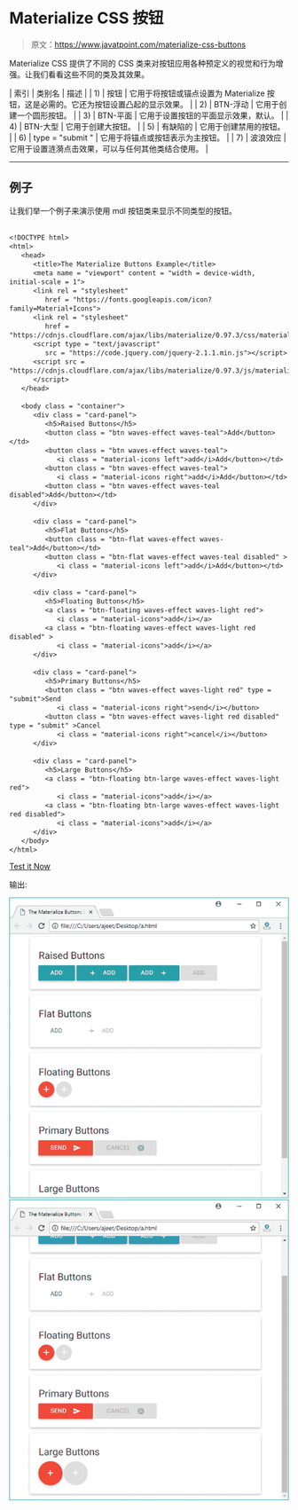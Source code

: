 # Materialize CSS 按钮

> 原文：<https://www.javatpoint.com/materialize-css-buttons>

Materialize CSS 提供了不同的 CSS 类来对按钮应用各种预定义的视觉和行为增强。让我们看看这些不同的类及其效果。

| 索引 | 类别名 | 描述 |
| 1) | 按钮 | 它用于将按钮或锚点设置为 Materialize 按钮，这是必需的。它还为按钮设置凸起的显示效果。 |
| 2) | BTN-浮动 | 它用于创建一个圆形按钮。 |
| 3) | BTN-平面 | 它用于设置按钮的平面显示效果，默认。 |
| 4) | BTN-大型 | 它用于创建大按钮。 |
| 5) | 有缺陷的 | 它用于创建禁用的按钮。 |
| 6) | type = "submit " | 它用于将锚点或按钮表示为主按钮。 |
| 7) | 波浪效应 | 它用于设置涟漪点击效果，可以与任何其他类结合使用。 |

* * *

## 例子

让我们举一个例子来演示使用 mdl 按钮类来显示不同类型的按钮。

```

<!DOCTYPE html>
<html>
   <head>
      <title>The Materialize Buttons Example</title>
      <meta name = "viewport" content = "width = device-width, initial-scale = 1">      
      <link rel = "stylesheet"
         href = "https://fonts.googleapis.com/icon?family=Material+Icons">
      <link rel = "stylesheet"
         href = "https://cdnjs.cloudflare.com/ajax/libs/materialize/0.97.3/css/materialize.min.css">
      <script type = "text/javascript"
         src = "https://code.jquery.com/jquery-2.1.1.min.js"></script>           
      <script src = "https://cdnjs.cloudflare.com/ajax/libs/materialize/0.97.3/js/materialize.min.js">
      </script> 
   </head>

   <body class = "container"> 
      <div class = "card-panel">
         <h5>Raised Buttons</h5>
         <button class = "btn waves-effect waves-teal">Add</button></td>
         <button class = "btn waves-effect waves-teal">
            <i class = "material-icons left">add</i>Add</button></td>
         <button class = "btn waves-effect waves-teal">
            <i class = "material-icons right">add</i>Add</button></td>
         <button class = "btn waves-effect waves-teal disabled">Add</button></td>
      </div>

      <div class = "card-panel">
         <h5>Flat Buttons</h5>
         <button class = "btn-flat waves-effect waves-teal">Add</button></td>
         <button class = "btn-flat waves-effect waves-teal disabled" >
            <i class = "material-icons left">add</i>Add</button></td>
      </div>

      <div class = "card-panel">
         <h5>Floating Buttons</h5>
         <a class = "btn-floating waves-effect waves-light red">
            <i class = "material-icons">add</i></a>
         <a class = "btn-floating waves-effect waves-light red disabled" >
            <i class = "material-icons">add</i></a>
      </div>

      <div class = "card-panel">
         <h5>Primary Buttons</h5>
         <button class = "btn waves-effect waves-light red" type = "submit">Send
            <i class = "material-icons right">send</i></button>
         <button class = "btn waves-effect waves-light red disabled" type = "submit" >Cancel
            <i class = "material-icons right">cancel</i></button>
      </div>

      <div class = "card-panel">
         <h5>Large Buttons</h5>
         <a class = "btn-floating btn-large waves-effect waves-light red">
            <i class = "material-icons">add</i></a>
         <a class = "btn-floating btn-large waves-effect waves-light red disabled">
            <i class = "material-icons">add</i></a>
      </div>
   </body>   
</html>

```

[Test it Now](https://www.javatpoint.com/oprweb/test.jsp?filename=materializecssbuttons1)

输出:

![Materialize Buttons 1](img/77258178627f40c47825aedd10aa4e1b.png)
![Materialize Buttons 2](img/1e234c74428b4d980cc5f2b94664e0ae.png)